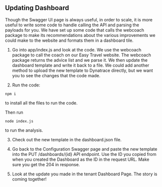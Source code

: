 ## Updating Dashboard

Though the Swagger UI page is always useful, in order to scale, it is more useful to write some code to handle calling the API and parsing the payloads for you. We have set up some code that calls the webcoach package to make its recommendations about the various improvements we could make to the website and formats them in a dashboard tile. 

1. Go into app/index.js and look at the code. We use the webcoach package to call the coach on our Easy Travel website. The webcoach package returns the advice list and we parse it. We then update the dashboard template and write it back to a file. We could add another method to upload the new template to Dynatrace directly, but we want you to see the changes that the code made.

2. Run the code:

```
npm i
```

to install all the files to run the code.

Then run 

```
node index.js
```

to run the analysis.

3. Check out the new template in the dashboard.json file.

4. Go back to the Configuration Swagger page and paste the new template into the PUT /dashboards/{id} API endpoint. Use the ID you copied from when you created the Dashboard as the ID in the request URL. Make sure you get the 204 in response. 

3. Look at the update you made in the tenant Dashboard Page. The story is coming together! 